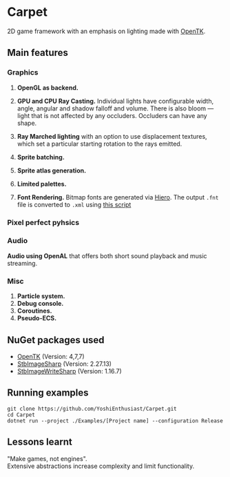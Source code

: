# Carpet

2D game framework with an emphasis on lighting made with [OpenTK](https://github.com/opentk/opentk).

## Main features

### Graphics

1. **OpenGL as backend.**
2. **GPU and CPU Ray Casting.** Individual lights have configurable width, angle, 
angular and shadow falloff and volume. There is also bloom — light that is not affected
by any occluders. Occluders can have any shape.

3. **Ray Marched lighting** with an option to use displacement textures, which set a particular
starting rotation to the rays emitted.

4. **Sprite batching.**
5. **Sprite atlas generation.**
6. **Limited palettes.**
7. **Font Rendering.** Bitmap fonts are generated via [Hiero](https://libgdx.com/wiki/tools/hiero). 
The output `.fnt` file is converted to `.xml` using [this script](https://gist.github.com/kleber-swf/83cb74fe999b10c524aa352e53752ee6)

### Pixel perfect pyhsics

### Audio

**Audio using OpenAL** that offers both short sound playback and music streaming.

### Misc

1. **Particle system.**
2. **Debug console.**
3. **Coroutines.**
4. **Pseudo-ECS.**

## NuGet packages used

* [OpenTK](https://www.nuget.org/packages/OpenTK/5.0.0-pre.10) (Version: 4,7,7)
* [StbImageSharp](https://www.nuget.org/packages/StbImageSharp) (Version: 2.27.13)
* [StbImageWriteSharp](https://www.nuget.org/packages/StbImageWriteSharp) (Version: 1.16.7)

## Running examples

```
git clone https://github.com/YoshiEnthusiast/Carpet.git
cd Carpet
dotnet run --project ./Examples/[Project name] --configuration Release
```

## Lessons learnt

"Make games, not engines".\
Extensive abstractions increase complexity and limit functionality.

